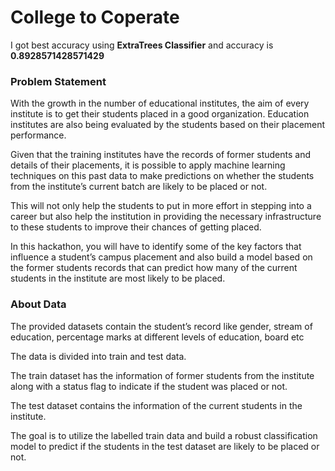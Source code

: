 # College to Coperate
 I got best accuracy using **ExtraTrees Classifier** and accuracy is **0.8928571428571429**

### Problem Statement
With the growth in the number of educational institutes, the aim of every institute is to get their students placed in a good organization. Education institutes are also being evaluated by the students based on their placement performance.

Given that the training institutes have the records of former students and details of their placements, it is possible to apply machine learning techniques on this past data to make predictions on whether the students from the institute’s current batch are likely to be placed or not.

This will not only help the students to put in more effort in stepping into a career but also help the institution in providing the necessary infrastructure to these students to improve their chances of getting placed.

In this hackathon, you will have to identify some of the key factors that influence a student’s campus placement and also build a model based on the former students records that can predict how many of the current students in the institute are most likely to be placed.

### About Data
The provided datasets contain the student’s record like gender, stream of education, percentage marks at different levels of education, board etc

The data is divided into train and test data. 

The train dataset has the information of former students from the institute along with a status flag to indicate if the student was placed or not. 

The test dataset contains the information of the current students in the institute. 

The goal is to utilize the labelled train data and build a robust classification model to predict if the students in the test dataset are likely to be placed or not.

